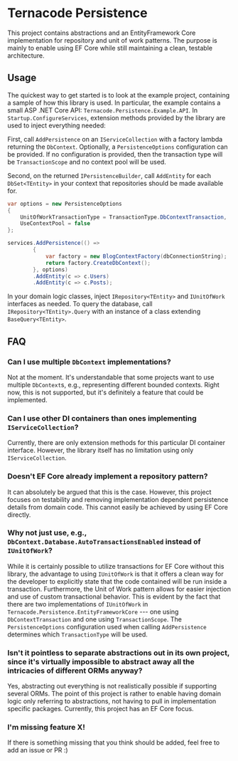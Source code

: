 ﻿# Ternacode Persistence
This project contains abstractions and an EntityFramework Core implementation for repository and unit of work patterns. The purpose is mainly to enable using EF Core while still maintaining a clean, testable architecture.

## Usage
The quickest way to get started is to look at the example project, containing a sample of how this library is used. In particular, the example contains a small ASP .NET Core API: ```Ternacode.Persistence.Example.API```. In ```Startup.ConfigureServices```, extension methods provided by the library are used to inject everything needed:

First, call ```AddPersistence``` on an ```IServiceCollection``` with a factory lambda returning the ```DbContext```. Optionally, a ```PersistenceOptions``` configuration can be provided. If no configuration is provided, then the transaction type will be ```TransactionScope``` and no context pool will be used.

Second, on the returned ```IPersistenceBuilder```, call ```AddEntity``` for each ```DbSet<TEntity>``` in your context that repositories should be made available for.

```csharp
var options = new PersistenceOptions
{
    UnitOfWorkTransactionType = TransactionType.DbContextTransaction,
    UseContextPool = false
};

services.AddPersistence(() =>
        {
            var factory = new BlogContextFactory(dbConnectionString);
            return factory.CreateDbContext();
        }, options)
        .AddEntity(c => c.Users)
        .AddEntity(c => c.Posts);
```

In your domain logic classes, inject ```IRepository<TEntity>``` and ```IUnitOfWork``` interfaces as needed. To query the database, call ```IRepository<TEntity>.Query``` with an instance of a class extending ```BaseQuery<TEntity>```.

## FAQ

### Can I use multiple ```DbContext``` implementations?
Not at the moment. It's understandable that some projects want to use multiple ```DbContext```s, e.g., representing different bounded contexts. Right now, this is not supported, but it's definitely a feature that could be implemented.

### Can I use other DI containers than ones implementing ```IServiceCollection```?
Currently, there are only extension methods for this particular DI container interface. However, the library itself has no limitation using only ```IServiceCollection```.

### Doesn't EF Core already implement a repository pattern?
It can absolutely be argued that this is the case. However, this project focuses on testability and removing implementation dependent persistence details from domain code. This cannot easily be achieved by using EF Core directly.

### Why not just use, e.g., ```DbContext.Database.AutoTransactionsEnabled``` instead of ```IUnitOfWork```?
While it is certainly possible to utilize transactions for EF Core without this library, the advantage to using ```IUnitOfWork``` is that it offers a clean way for the developer to explicitly state that the code contained will be run inside a transaction. Furthermore, the Unit of Work pattern allows for easier injection and use of custom transactional behavior. This is evident by the fact that there are two implementations of ```IUnitOfWork``` in ```Ternacode.Persistence.EntityFrameworkCore``` --- one using ```DbContextTransaction``` and one using ```TransactionScope```. The ```PersistenceOptions``` configuration used when calling ```AddPersistence``` determines which ```TransactionType``` will be used.

### Isn't it pointless to separate abstractions out in its own project, since it's virtually impossible to abstract away all the intricacies of different ORMs anyway?
Yes, abstracting out everything is not realistically possible if supporting several ORMs. The point of this project is rather to enable having domain logic only referring to abstractions, not having to pull in implementation specific packages. Currently, this project has an EF Core focus.

### I'm missing feature X!
If there is something missing that you think should be added, feel free to add an issue or PR :)
